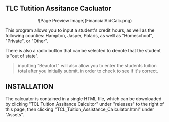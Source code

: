 ## TLC Tutition Assitance Cacluator

<p align="center">
  ![Page Preview Image](FinancialAidCalc.png)
</p>





This program allows you to input a student's credit hours, 
as well as the following counties: Hampton, Jasper, Polaris, as well as "Homeschool", "Private", or "Other". 

There is also a radio button that can be selected to denote that
the student is "out of state".

> inputting "Beaufort" will also allow you to enter the students tuition total after you initially submit, in order to check to see if it's correct.

## INSTALLATION
The calcuator is contained in a single HTML file, which can be downloaded by clicking "TCL Tuition Assitance Calcultor"
under "releases" to the right of this page, then clicking "TCL_Tuition_Assistance_Calculator.html" under "Assets".
